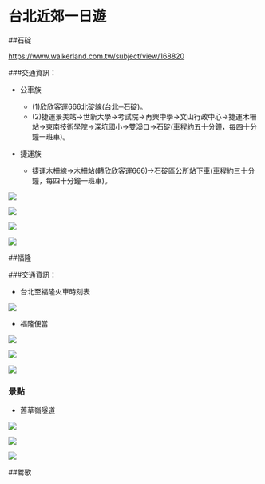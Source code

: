 # 台北近郊一日遊


##石碇

https://www.walkerland.com.tw/subject/view/168820

###交通資訊：

- 公車族

    - (1)欣欣客運666北碇線(台北─石碇)。
    - (2)捷運景美站→世新大學→考試院→再興中學→文山行政中心→捷運木柵站→東南技術學院→深坑國小→雙溪口→石碇(車程約五十分鐘，每四十分鐘一班車)。

- 捷運族
    - 捷運木柵線→木柵站(轉欣欣客運666)→石碇區公所站下車(車程約三十分鐘，每四十分鐘一班車)。


![](images/0.jpg)

![](images/36478903610_73dc6fff51_b.jpg)

![](images/64d710c7d50d3ac6da3c8df1570c52bcb9d3b11d.jpg)

![](images/825585946a5c8b0717c458d1fb84fa6b9f5a6162.jpg)


##福隆


###交通資訊：

- 台北至福隆火車時刻表


![](images/1526527325-3760569074_n.jpg)


- 福隆便當

![](images/1526527521-3163210944_n.jpg)

![](images/1526531593-953101760_n.jpg)



![](images/1526531605-2445177855_n.jpg)

### 景點

- 舊草嶺隧道

![](images/22)

![](images/33)

![](images/下載)

##鶯歌